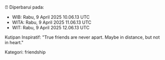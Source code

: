 ⏰ Diperbarui pada:
- WIB: Rabu, 9 April 2025 10.06.13 UTC
- WITA: Rabu, 9 April 2025 11.06.13 UTC
- WIT: Rabu, 9 April 2025 12.06.13 UTC

Kutipan Inspiratif:
"True friends are never apart. Maybe in distance, but not in heart."


Kategori: friendship

